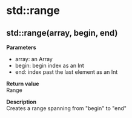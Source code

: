 # std::range

## std::range(array, begin, end)
**Parameters**  
* array: an Array
* begin: begin index as an Int
* end: index past the last element as an Int

**Return value**  
Range

**Description**  
Creates a range spanning from "begin" to "end"  